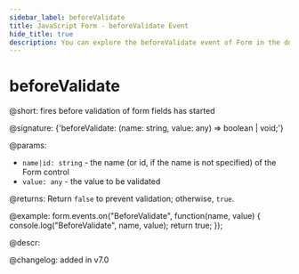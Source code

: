 ```yaml
---
sidebar_label: beforeValidate
title: JavaScript Form - beforeValidate Event 
hide_title: true
description: You can explore the beforeValidate event of Form in the documentation of the DHTMLX JavaScript UI library. Browse developer guides and API reference, try out code examples and live demos, and download a free 30-day evaluation version of DHTMLX Suite 7.
---
```

 
# beforeValidate

@short: fires before validation of form fields has started

@signature: {'beforeValidate: (name: string, value: any) => boolean | void;'}

@params:
- `name|id: string` - the name (or id, if the name is not specified) of the Form control
- `value: any` - the value to be validated

@returns:
Return `false` to prevent validation; otherwise, `true`.

@example:
form.events.on("BeforeValidate", function(name, value) {
    console.log("BeforeValidate", name, value); 
    return true;
});

@descr:

@changelog: added in v7.0

[comment]: # (@relatedapi: form/api/form_validate_method.md)
